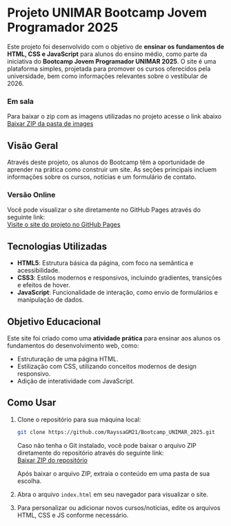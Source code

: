 # Projeto UNIMAR Bootcamp Jovem Programador 2025

Este projeto foi desenvolvido com o objetivo de **ensinar os fundamentos de HTML, CSS e JavaScript** para alunos do ensino médio, como parte da iniciativa do **Bootcamp Jovem Programador UNIMAR 2025**. O site é uma plataforma simples, projetada para promover os cursos oferecidos pela universidade, bem como informações relevantes sobre o vestibular de 2026.

### Em sala
Para baixar o zip com as imagens utilizadas no projeto acesse o link abaixo
[Baixar ZIP da pasta de images](https://github.com/RayssaGM21/download_images_bootcamp_2025/archive/refs/heads/main.zip)

## Visão Geral

Através deste projeto, os alunos do Bootcamp têm a oportunidade de aprender na prática como construir um site. As seções principais incluem informações sobre os cursos, notícias e um formulário de contato.

### Versão Online

Você pode visualizar o site diretamente no GitHub Pages através do seguinte link:  
[Visite o site do projeto no GitHub Pages](https://rayssagm21.github.io/Bootcamp_UNIMAR_2025/)

## Tecnologias Utilizadas

- **HTML5**: Estrutura básica da página, com foco na semântica e acessibilidade.
- **CSS3**: Estilos modernos e responsivos, incluindo gradientes, transições e efeitos de hover.
- **JavaScript**: Funcionalidade de interação, como envio de formulários e manipulação de dados.

## Objetivo Educacional

Este site foi criado como uma **atividade prática** para ensinar aos alunos os fundamentos do desenvolvimento web, como:
- Estruturação de uma página HTML.
- Estilização com CSS, utilizando conceitos modernos de design responsivo.
- Adição de interatividade com JavaScript.

## Como Usar

1. Clone o repositório para sua máquina local:
    ```bash
    git clone https://github.com/RayssaGM21/Bootcamp_UNIMAR_2025.git
    ```
   Caso não tenha o Git instalado, você pode baixar o arquivo ZIP diretamente do repositório através do seguinte link:  
    [Baixar ZIP do repositório](https://github.com/RayssaGM21/Bootcamp_UNIMAR_2025/archive/refs/heads/main.zip)

    Após baixar o arquivo ZIP, extraia o conteúdo em uma pasta de sua escolha.


2. Abra o arquivo `index.html` em seu navegador para visualizar o site.

3. Para personalizar ou adicionar novos cursos/notícias, edite os arquivos HTML, CSS e JS conforme necessário.

